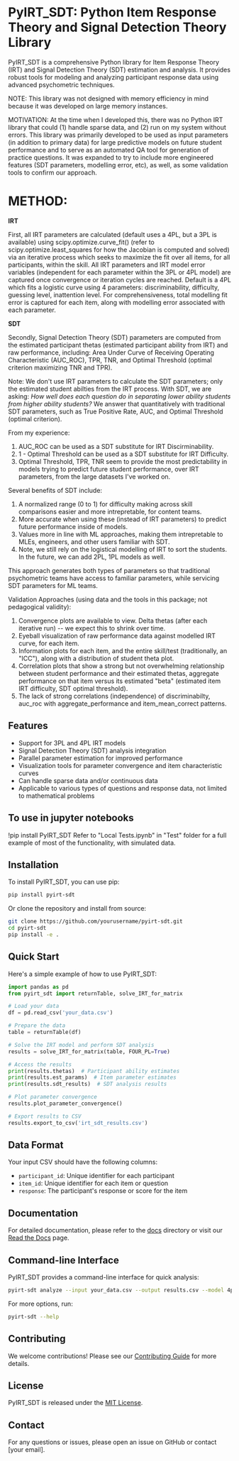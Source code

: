# PyIRT_SDT: Python Item Response Theory and Signal Detection Theory Library

PyIRT_SDT is a comprehensive Python library for Item Response Theory (IRT) and Signal Detection Theory (SDT) estimation and analysis. It provides robust tools for modeling and analyzing participant response data using advanced psychometric techniques.

NOTE: This library was not designed with memory efficiency in mind because it was developed on large memory instances.

MOTIVATION: At the time when I developed this, there was no Python IRT library that could (1) handle sparse data, and (2) run on my system without errors. 
This library was primarily developed to be used as input parameters (in addition to primary data) for large predictive models on future student performance and to serve as an automated QA tool for generation of practice questions. It was expanded to try to include more engineered features (SDT parameters, modelling error, etc), as well, as some validation tools to confirm our approach.

# METHOD: 

**IRT**

First, all IRT parameters are calculated (default uses a 4PL, but a 3PL is available) using scipy.optimize.curve_fit() (refer to scipy.optimize.least_squares for how the Jacobian is computed and solved) via an iterative process which seeks to maximize the fit over all items, for all participants, within the skill.
All IRT parameters and IRT model error variables (independent for each parameter within the 3PL or 4PL model) are captured once convergence or iteration cycles are reached. Default is a 4PL which fits a logistic curve using 4 parameters: discriminability, difficulty, guessing level, inattention level. For comprehensiveness, total modelling fit error is captured for each item, along with modelling error associated with each parameter.

**SDT**

Secondly, Signal Detection Theory (SDT) parameters are computed from the estimated participant thetas (estimated participant ability from IRT) and raw performance, including: Area Under Curve of Receiving Operating Characteristic (AUC_ROC), TPR, TNR, and Optimal Threshold (optimal criterion maximizing TNR and TPR). 

Note: We don't use IRT parameters to calculate the SDT parameters; only the estimated student abilties from the IRT process. With SDT, we are asking: *How well does each question do in separating lower ability students from higher ability students?* We answer that quantitatively with traditional SDT parameters, such as True Positive Rate, AUC, and Optimal Threshold (optimal criterion).

From my experience: 
1) AUC_ROC can be used as a SDT substitute for IRT Discirminability. 
2) 1 - Optimal Threshold can be used as a SDT substitute for IRT Difficulty. 
3) Optimal Threshold, TPR, TNR seem to provide the most predictability in models trying to predict future student performance, over IRT parameters, from the large datasets I've worked on.

Several benefits of SDT include:
1) A normalized range (0 to 1) for difficulty making across skill comparisons easier and more intrepretable, for content teams.
2) More accurate when using these (instead of IRT parameters) to predict future performance inside of models.
3) Values more in line with ML approaches, making them intrepretable to MLEs, engineers, and other users familiar with SDT.
4) Note, we still rely on the logistical modelling of IRT to sort the students. In the future, we can add 2PL, 1PL models as well.

This approach generates both types of parameters so that traditional psychometric teams have access to familiar parameters, while servicing SDT parameters for ML teams.

Validation Approaches (using data and the tools in this package; not pedagogical validity):
1) Convergence plots are available to view. Delta thetas (after each iterative run) -- we expect this to shrink over time.
2) Eyeball visualization of raw performance data against modelled IRT curve, for each item.
3) Information plots for each item, and the entire skill/test (traditionally, an "ICC"), along with a distribution of student theta plot.
4) Correlation plots that show a strong but not overwhelming relationship between student performance and their estimated thetas, aggregate performance on that item versus its estimated "beta" (estimated item IRT difficulty, SDT optimal threshold).
5) The lack of strong correlations (independence) of discriminabilty, auc_roc with aggregate_performance and item_mean_correct patterns.

## Features

- Support for 3PL and 4PL IRT models
- Signal Detection Theory (SDT) analysis integration
- Parallel parameter estimation for improved performance
- Visualization tools for parameter convergence and item characteristic curves
- Can handle sparse data and/or continuous data
- Applicable to various types of questions and response data, not limited to mathematical problems

## To use in jupyter notebooks

!pip install PyIRT_SDT
Refer to "Local Tests.ipynb" in "Test" folder for a full example of most of the functionality, with simulated data.

## Installation

To install PyIRT_SDT, you can use pip:

```bash
pip install pyirt-sdt
```

Or clone the repository and install from source:

```bash
git clone https://github.com/yourusername/pyirt-sdt.git
cd pyirt-sdt
pip install -e .
```

## Quick Start

Here's a simple example of how to use PyIRT_SDT:

```python
import pandas as pd
from pyirt_sdt import returnTable, solve_IRT_for_matrix

# Load your data
df = pd.read_csv('your_data.csv')

# Prepare the data
table = returnTable(df)

# Solve the IRT model and perform SDT analysis
results = solve_IRT_for_matrix(table, FOUR_PL=True)

# Access the results
print(results.thetas)  # Participant ability estimates
print(results.est_params)  # Item parameter estimates
print(results.sdt_results)  # SDT analysis results

# Plot parameter convergence
results.plot_parameter_convergence()

# Export results to CSV
results.export_to_csv('irt_sdt_results.csv')
```

## Data Format

Your input CSV should have the following columns:
- `participant_id`: Unique identifier for each participant
- `item_id`: Unique identifier for each item or question
- `response`: The participant's response or score for the item

## Documentation

For detailed documentation, please refer to the [docs](docs/) directory or visit our [Read the Docs](https://pyirt-sdt.readthedocs.io/) page.

## Command-line Interface

PyIRT_SDT provides a command-line interface for quick analysis:

```bash
pyirt-sdt analyze --input your_data.csv --output results.csv --model 4pl
```

For more options, run:

```bash
pyirt-sdt --help
```

## Contributing

We welcome contributions! Please see our [Contributing Guide](CONTRIBUTING.md) for more details.

## License

PyIRT_SDT is released under the [MIT License](LICENSE).

## Contact

For any questions or issues, please open an issue on GitHub or contact [your email].
